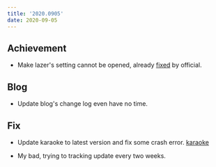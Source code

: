 ```yaml
---
title: '2020.0905'
date: 2020-09-05
---
```


## Achievement

- Make lazer's setting cannot be opened, already [fixed](https://github.com/ppy/osu/issues/10053) by official.

## Blog

- Update blog's change log even have no time.

## Fix

- Update karaoke to latest version and fix some crash error. [karaoke](#158@LumpBloom7)

- My bad, trying to tracking update every two weeks.
